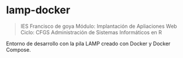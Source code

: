 # lamp-docker

>IES Francisco de goya 
>Módulo: Implantación de Apliaciones Web
>Ciclo: CFGS Administración de Sistemas Informáticos en R  

Entorno de desarrollo con la pila LAMP creado con Docker y Docker Compose.
